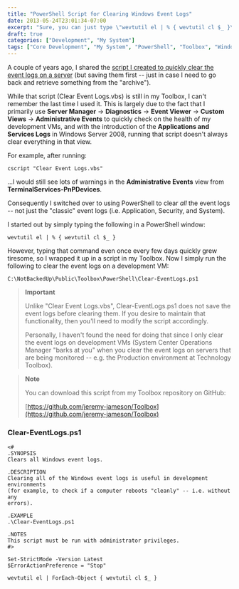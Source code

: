 ```yaml
---
title: "PowerShell Script for Clearing Windows Event Logs"
date: 2013-05-24T23:01:34-07:00
excerpt: "Sure, you can just type \"wevtutil el | % { wevtutil cl $_ }\" whenever you feel like it, but how fun is that?!"
draft: true
categories: ["Development", "My System"]
tags: ["Core Development", "My System", "PowerShell", "Toolbox", "Windows Server"]
---
```


A couple of years ago, I shared the
[script I created to quickly clear the event logs on a server](/blog/jjameson/2011/03/01/script-to-clear-and-save-event-logs) (but saving
them first -- just in case I need to go back and retrieve something from the
"archive").

While that script (Clear Event Logs.vbs) is still in my Toolbox, I can't
remember the last time I used it. This is largely due to the fact that I primarily
use **Server Manager** → **Diagnostics** →
**Event Viewer** → **Custom Views** →
**Administrative Events** to quickly check on the health of my
development VMs, and with the introduction of the **Applications and Services
Logs** in Windows Server 2008, running that script doesn't always clear
everything in that view.

For example, after running:

```
cscript "Clear Event Logs.vbs"
```

...I would still see lots of warnings in the **Administrative Events**
view from **TerminalServices-PnPDevices**.

Consequently I switched over to using PowerShell to clear *all* the
event logs -- not just the "classic" event logs (i.e. Application, Security,
and System).

I started out by simply typing the following in a PowerShell window:

```
wevtutil el | % { wevtutil cl $_ }
```

However, typing that command even once every few days quickly grew tiresome,
so I wrapped it up in a script in my Toolbox. Now I simply run the following
to clear the event logs on a development VM:

```
C:\NotBackedUp\Public\Toolbox\PowerShell\Clear-EventLogs.ps1
```

> **Important**
>
> Unlike "Clear Event Logs.vbs", Clear-EventLogs.ps1 does not save
> the event logs before clearing them. If you desire to maintain that
> functionality, then you'll need to modify the script accordingly.
>
> Personally, I haven't found the need for doing that since I only
> clear the event logs on development VMs (System Center Operations Manager
> "barks at you" when you clear the event logs on servers that are being
> monitored -- e.g. the Production environment at Technology Toolbox).

> **Note**
>
> You can download this script from my Toolbox repository on GitHub:
>
> [https://github.com/jeremy-jameson/Toolbox](https://github.com/jeremy-jameson/Toolbox)

### Clear-EventLogs.ps1

```
<#
.SYNOPSIS
Clears all Windows event logs.

.DESCRIPTION
Clearing all of the Windows event logs is useful in development environments
(for example, to check if a computer reboots "cleanly" -- i.e. without any
errors).

.EXAMPLE
.\Clear-EventLogs.ps1

.NOTES
This script must be run with administrator privileges.
#>

Set-StrictMode -Version Latest
$ErrorActionPreference = "Stop"

wevtutil el | ForEach-Object { wevtutil cl $_ }
```

